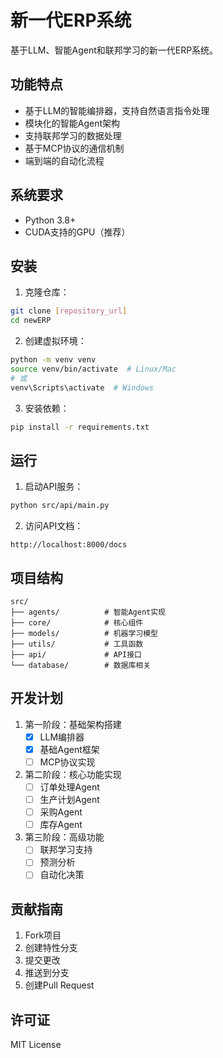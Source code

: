 # 新一代ERP系统

基于LLM、智能Agent和联邦学习的新一代ERP系统。

## 功能特点

- 基于LLM的智能编排器，支持自然语言指令处理
- 模块化的智能Agent架构
- 支持联邦学习的数据处理
- 基于MCP协议的通信机制
- 端到端的自动化流程

## 系统要求

- Python 3.8+
- CUDA支持的GPU（推荐）

## 安装

1. 克隆仓库：
```bash
git clone [repository_url]
cd newERP
```

2. 创建虚拟环境：
```bash
python -m venv venv
source venv/bin/activate  # Linux/Mac
# 或
venv\Scripts\activate  # Windows
```

3. 安装依赖：
```bash
pip install -r requirements.txt
```

## 运行

1. 启动API服务：
```bash
python src/api/main.py
```

2. 访问API文档：
```
http://localhost:8000/docs
```

## 项目结构

```
src/
├── agents/          # 智能Agent实现
├── core/            # 核心组件
├── models/          # 机器学习模型
├── utils/           # 工具函数
├── api/             # API接口
└── database/        # 数据库相关
```

## 开发计划

1. 第一阶段：基础架构搭建
   - [x] LLM编排器
   - [x] 基础Agent框架
   - [ ] MCP协议实现

2. 第二阶段：核心功能实现
   - [ ] 订单处理Agent
   - [ ] 生产计划Agent
   - [ ] 采购Agent
   - [ ] 库存Agent

3. 第三阶段：高级功能
   - [ ] 联邦学习支持
   - [ ] 预测分析
   - [ ] 自动化决策

## 贡献指南

1. Fork项目
2. 创建特性分支
3. 提交更改
4. 推送到分支
5. 创建Pull Request

## 许可证

MIT License 
